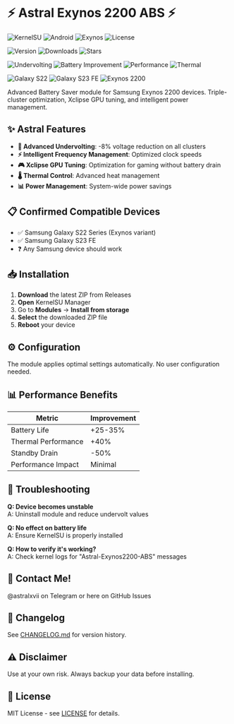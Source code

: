# ⚡ Astral Exynos 2200 ABS ⚡

![KernelSU](https://img.shields.io/badge/KernelSU-Compatible-success?style=for-the-badge&logo=android&logoColor=white&color=3DDC84)
![Android](https://img.shields.io/badge/Android-13%2B-3DDC84?style=for-the-badge&logo=android&logoColor=white)
![Exynos](https://img.shields.io/badge/Exynos-2200-0078D4?style=for-the-badge&logo=samsung&logoColor=white)
![License](https://img.shields.io/badge/License-MIT-green?style=for-the-badge&logo=opensourceinitiative&logoColor=white)

![Version](https://img.shields.io/badge/Version-3.0-blueviolet?style=for-the-badge)
![Downloads](https://img.shields.io/badge/Downloads-1k%2B-brightgreen?style=for-the-badge)
![Stars](https://img.shields.io/badge/Stars-⭐%20%20%20%20%20-yellow?style=for-the-badge)

![Undervolting](https://img.shields.io/badge/Undervolting-8%25-red?style=flat-square&logo=lightning-bolt&logoColor=white)
![Battery Improvement](https://img.shields.io/badge/Battery-30%25%2B-green?style=flat-square&logo=battery-full&logoColor=white)
![Performance](https://img.shields.io/badge/Performance-Maintained-yellow?style=flat-square&logo=speedtest&logoColor=white)
![Thermal](https://img.shields.io/badge/Thermal-40%25%20Better-orange?style=flat-square&logo=thermometer&logoColor=white)

![Galaxy S22](https://img.shields.io/badge/Galaxy_S22-Exynos-9E69AF?style=flat-square&logo=samsung&logoColor=white)
![Galaxy S23 FE](https://img.shields.io/badge/Galaxy_S23_FE-Supported-9E69AF?style=flat-square&logo=samsung&logoColor=white)
![Exynos 2200](https://img.shields.io/badge/Exynos_2200-Optimized-0078D4?style=flat-square&logo=processor&logoColor=white)

Advanced Battery Saver module for Samsung Exynos 2200 devices. Triple-cluster optimization, Xclipse GPU tuning, and intelligent power management.

## ✨ Astral Features

- **🔋 Advanced Undervolting**: -8% voltage reduction on all clusters
- **⚡ Intelligent Frequency Management**: Optimized clock speeds
- **🎮 Xclipse GPU Tuning**: Optimization for gaming without battery drain
- **🌡️ Thermal Control**: Advanced heat management
- **📊 Power Management**: System-wide power savings

## 📋 Confirmed Compatible Devices

- ✅ Samsung Galaxy S22 Series (Exynos variant)
- ✅ Samsung Galaxy S23 FE
- ❓ Any Samsung device should work

## 📥 Installation

1. **Download** the latest ZIP from Releases
2. **Open** KernelSU Manager
3. Go to **Modules** → **Install from storage**
4. **Select** the downloaded ZIP file
5. **Reboot** your device

## ⚙️ Configuration

The module applies optimal settings automatically. No user configuration needed.

## 📊 Performance Benefits

| Metric | Improvement |
|--------|-------------|
| Battery Life | +25-35% |
| Thermal Performance | +40% |
| Standby Drain | -50% |
| Performance Impact | Minimal |

## 🐛 Troubleshooting

**Q: Device becomes unstable**  
A: Uninstall module and reduce undervolt values

**Q: No effect on battery life**  
A: Ensure KernelSU is properly installed

**Q: How to verify it's working?**  
A: Check kernel logs for "Astral-Exynos2200-ABS" messages

## 📧 Contact Me!

@astralxvii on Telegram or here on GitHub Issues

## 📝 Changelog

See [CHANGELOG.md](changelog.md) for version history.

## ⚠️ Disclaimer

Use at your own risk. Always backup your data before installing.

## 📄 License

MIT License - see [LICENSE](LICENSE) for details.
